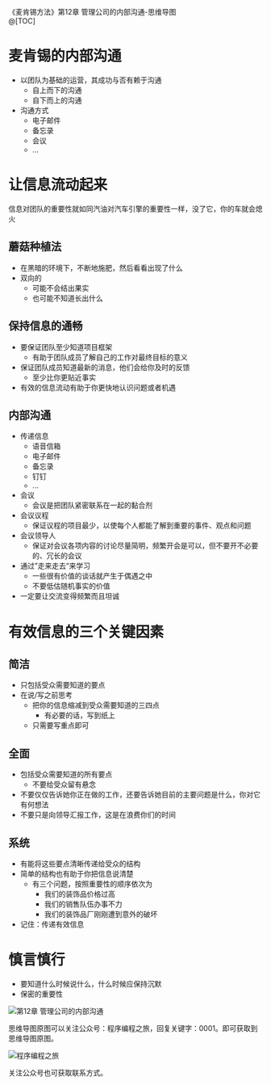 《麦肯锡方法》第12章 管理公司的内部沟通-思维导图  
@[TOC]


# 麦肯锡的内部沟通

- 以团队为基础的运营，其成功与否有赖于沟通
  - 自上而下的沟通
  - 自下而上的沟通
- 沟通方式
  - 电子邮件
  - 备忘录
  - 会议
  - ...

# 让信息流动起来
信息对团队的重要性就如同汽油对汽车引擎的重要性一样，没了它，你的车就会熄火

## 蘑菇种植法
- 在黑暗的环境下，不断地施肥，然后看看出现了什么
- 双向的
  - 可能不会结出果实
  - 也可能不知道长出什么

## 保持信息的通畅
- 要保证团队至少知道项目框架
  - 有助于团队成员了解自己的工作对最终目标的意义
- 保证团队成员知道最新的消息，他们会给你及时的反馈
  - 至少比你更贴近事实
- 有效的信息流动有助于你更快地认识问题或者机遇

## 内部沟通
- 传递信息
  - 语音信箱
  - 电子邮件
  - 备忘录
  - 钉钉
  - ...
- 会议
  - 会议是把团队紧密联系在一起的黏合剂
- 会议议程
  - 保证议程的项目最少，以使每个人都能了解到重要的事件、观点和问题
- 会议领导人
  - 保证对会议各项内容的讨论尽量简明，频繁开会是可以，但不要开不必要的、冗长的会议
- 通过”走来走去“来学习
  - 一些很有价值的谈话就产生于偶遇之中
  - 不要低估随机事实的价值
- 一定要让交流变得频繁而且坦诚

# 有效信息的三个关键因素

## 简洁
- 只包括受众需要知道的要点
- 在说/写之前思考
  - 把你的信息缩减到受众需要知道的三四点
    - 有必要的话，写到纸上
  - 只需要写重点即可
## 全面
- 包括受众需要知道的所有要点
  - 不要给受众留有悬念
- 不要仅仅告诉她你正在做的工作，还要告诉她目前的主要问题是什么，你对它有何想法
- 不要只是向领导汇报工作，这是在浪费你们的时间

## 系统
- 有能将这些要点清晰传递给受众的结构
- 简单的结构也有助于你把信息说清楚
  - 有三个问题，按照重要性的顺序依次为
    - 我们的装饰品价格过高
    - 我们的销售队伍办事不力
    - 我们的装饰品厂刚刚遭到意外的破坏
- 记住：传递有效信息

# 慎言慎行
- 要知道什么时候说什么，什么时候应保持沉默
- 保密的重要性  


![第12章 管理公司的内部沟通](http://blogimg.chenhaoxiang.cn/uPic/202110/18200553.png)  

思维导图原图可以关注公众号：程序编程之旅，回复关键字：0001。即可获取到思维导图原图。

![程序编程之旅](https://img-blog.csdnimg.cn/20210219101958874.png)

关注公众号也可获取联系方式。  

